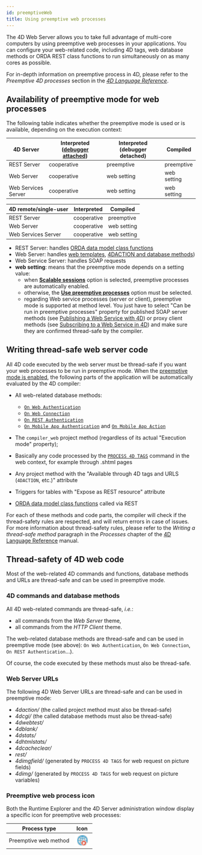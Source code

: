 ```yaml
---
id: preemptiveWeb
title: Using preemptive web processes
---
```



The 4D Web Server allows you to take full advantage of multi-core computers by using preemptive web processes in your applications. You can configure your web-related code, including 4D tags, web database methods or ORDA REST class functions to run simultaneously on as many cores as possible.

For in-depth information on preemptive process in 4D, please refer to the *Preemptive 4D processes* section in the [*4D Language Reference*](https://doc.4d.com).

## Availability of preemptive mode for web processes  

The following table indicates whether the preemptive mode is used or is available, depending on the execution context:

|4D Server|Interpreted ([debugger attached](../Debugging/debugging-remote.md))|Interpreted (debugger detached)|Compiled|
|---|---|---|---|
|REST Server|cooperative|preemptive|preemptive|
|Web Server|cooperative|web setting|web setting|
|Web Services Server|cooperative|web setting|web setting|

|4D remote/single-user|Interpreted|Compiled|
|---|---|---|
|REST Server|cooperative|preemptive|
|Web Server|cooperative|web setting|
|Web Services Server|cooperative|web setting|

- REST Server: handles [ORDA data model class functions](../REST/ClassFunctions.md)
- Web Server: handles [web templates](templates.md), [4DACTION and database methods](httpRequests.md))
- Web Service Server: handles SOAP requests
- **web setting**: means that the preemptive mode depends on a setting value:
	- when [**Scalable sessions**](sessions.md#enabling-sessions) option is selected, preemptive processes are automatically enabled. 
	- otherwise, the [**Use preemptive processes**](webServerConfig.md#use-preemptive-processes) option must be selected. 
	- regarding Web service processes (server or client), preemptive mode is supported at method level. You just have to select "Can be run in preemptive processes" property for published SOAP server methods (see [Publishing a Web Service with 4D](https://doc.4d.com/4Dv19/4D/19/Publishing-a-Web-Service-with-4D.300-5416868.en.html)) or proxy client methods (see [Subscribing to a Web Service in 4D](https://doc.4d.com/4Dv19/4D/19/Subscribing-to-a-Web-Service-in-4D.300-5416870.en.html)) and make sure they are confirmed thread-safe by the compiler. 




## Writing thread-safe web server code  

All 4D code executed by the web server must be thread-safe if you want your web processes to be run in preemptive mode. When the [preemptive mode is enabled](#availability-of-preemptive-mode-for-web-processes), the following parts of the application will be automatically evaluated by the 4D compiler:

*	All web-related database methods:
	*	[`On Web Authentication`](authentication.md#on-web-authentication) 
	*	[`On Web Connection`](httpRequests.md#on-web-connection)
	*	[`On REST Authentication`](REST/configuration.md#using-the-on-rest-authentication-database-method)
	*	[`On Mobile App Authentication`](https://developer.4d.com/go-mobile/docs/4d/on-mobile-app-authentication) and [`On Mobile App Action`](https://developer.4d.com/go-mobile/docs/4d/on-mobile-app-action) 

*	The `compiler_web` project method (regardless of its actual "Execution mode" property);

*	Basically any code processed by the [`PROCESS 4D TAGS`](https://doc.4d.com/4dv19R/help/command/en/page816.html) command in the web context, for example through .shtml pages

*	Any project method with the "Available through 4D tags and URLS (`4DACTION`, etc.)" attribute

*	Triggers for tables with "Expose as REST resource" attribute

*	[ORDA data model class functions](../REST/ClassFunctions.md) called via REST

For each of these methods and code parts, the compiler will check if the thread-safety rules are respected, and will return errors in case of issues. For more information about thread-safety rules, please refer to the *Writing a thread-safe method* paragraph in the *Processes* chapter of the [4D Language Reference](https://doc.4d.com) manual.

## Thread-safety of 4D web code  

Most of the web-related 4D commands and functions, database methods and URLs are thread-safe and can be used in preemptive mode. 

### 4D commands and database methods  

All 4D web-related commands are thread-safe, *i.e.*:

*	all commands from the *Web Server* theme,
*	all commands from the *HTTP Client* theme.

The web-related database methods are thread-safe and can be used in preemptive mode (see above): `On Web Authentication`, `On Web Connection`, `On REST Authentication`...).

Of course, the code executed by these methods must also be thread-safe.


### Web Server URLs  

The following 4D Web Server URLs are thread-safe and can be used in preemptive mode:

*	*4daction/* (the called project method must also be thread-safe)
*	*4dcgi/* (the called database methods must also be thread-safe)
*	*4dwebtest/*
*	*4dblank/*
*	*4dstats/*
*	*4dhtmlstats/*
*	*4dcacheclear/*
*	*rest/*
*	*4dimgfield/* (generated by `PROCESS 4D TAGS` for web request on picture fields)
*	*4dimg/* (generated by `PROCESS 4D TAGS` for web request on picture variables)

### Preemptive web process icon  

Both the Runtime Explorer and the 4D Server administration window display a specific icon for preemptive web processes:

|Process type|Icon|
|---|---|
|Preemptive web method| ![](assets/en/WebServer/processIcon.png)|


